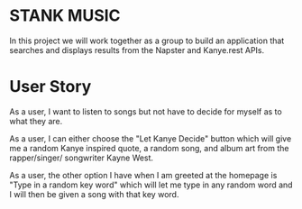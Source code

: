 # STANK MUSIC

In this project we will work together as a group to build an application that searches and displays results from the Napster and Kanye.rest APIs.

# User Story

As a user, I want to listen to songs but not have to decide for myself as to what they are. 

As a user, I can either choose the "Let Kanye Decide" button which will give me a random Kanye inspired quote, a random song, and album art from the rapper/singer/ songwriter Kayne West.

As a user, the other option I have when I am greeted at the homepage is "Type in a random key word" which will let me type in any random word and I will then be given a song with that key word. 